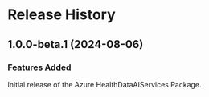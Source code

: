 # Release History
    
## 1.0.0-beta.1 (2024-08-06)

### Features Added

Initial release of the Azure HealthDataAIServices Package.
